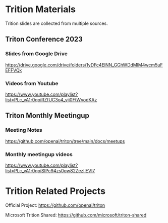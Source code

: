 # Trition Materials
Trition slides are collected from multiple sources.

## Triton Conference 2023

### Slides from Google Drive

https://drive.google.com/drive/folders/1yDFc4ElNN_GGhWDdMlM4wcm5uFEFFVQk

### Videos from Youtube

https://www.youtube.com/playlist?list=PLc_vA1r0qoiRZfUC3o4_yjj0FtWvodKAz


## Triton Monthly Meetingup

### Meeting Notes

https://github.com/openai/triton/tree/main/docs/meetups

### Monthly meetingup videos

https://www.youtube.com/playlist?list=PLc_vA1r0qoiSIPc94zs0qw82ZezIlEVI7


# Trition Related Projects

Official Project: https://github.com/openai/triton

Microsoft Trition Shared: https://github.com/microsoft/triton-shared
